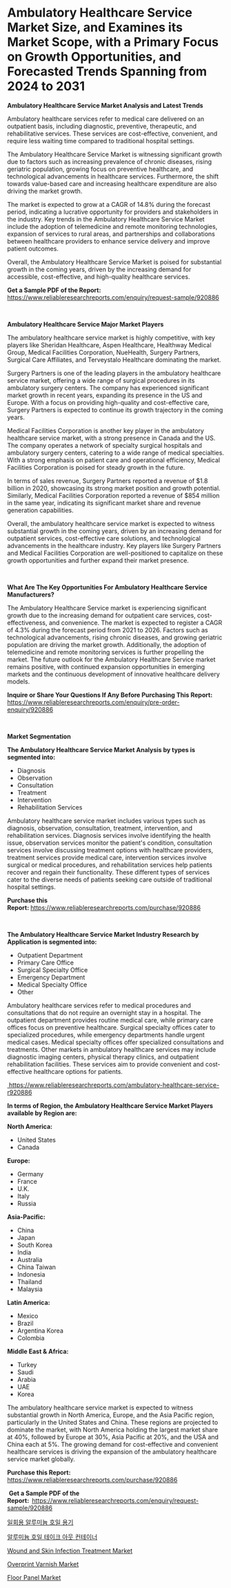 <p><h1>Ambulatory Healthcare Service Market Size, and Examines its Market Scope, with a Primary Focus on Growth Opportunities, and Forecasted Trends Spanning from 2024 to 2031</h1></p><p><strong>Ambulatory Healthcare Service Market Analysis and Latest Trends</strong></p>
<p><p>Ambulatory healthcare services refer to medical care delivered on an outpatient basis, including diagnostic, preventive, therapeutic, and rehabilitative services. These services are cost-effective, convenient, and require less waiting time compared to traditional hospital settings. </p><p>The Ambulatory Healthcare Service Market is witnessing significant growth due to factors such as increasing prevalence of chronic diseases, rising geriatric population, growing focus on preventive healthcare, and technological advancements in healthcare services. Furthermore, the shift towards value-based care and increasing healthcare expenditure are also driving the market growth.</p><p>The market is expected to grow at a CAGR of 14.8% during the forecast period, indicating a lucrative opportunity for providers and stakeholders in the industry. Key trends in the Ambulatory Healthcare Service Market include the adoption of telemedicine and remote monitoring technologies, expansion of services to rural areas, and partnerships and collaborations between healthcare providers to enhance service delivery and improve patient outcomes.</p><p>Overall, the Ambulatory Healthcare Service Market is poised for substantial growth in the coming years, driven by the increasing demand for accessible, cost-effective, and high-quality healthcare services.</p></p>
<p><strong>Get a Sample PDF of the Report:&nbsp;</strong> <a href="https://www.reliableresearchreports.com/enquiry/request-sample/920886">https://www.reliableresearchreports.com/enquiry/request-sample/920886</a></p>
<p>&nbsp;</p>
<p><strong>Ambulatory Healthcare Service Major Market Players</strong></p>
<p><p>The ambulatory healthcare service market is highly competitive, with key players like Sheridan Healthcare, Aspen Healthcare, Healthway Medical Group, Medical Facilities Corporation, NueHealth, Surgery Partners, Surgical Care Affiliates, and Terveystalo Healthcare dominating the market.</p><p>Surgery Partners is one of the leading players in the ambulatory healthcare service market, offering a wide range of surgical procedures in its ambulatory surgery centers. The company has experienced significant market growth in recent years, expanding its presence in the US and Europe. With a focus on providing high-quality and cost-effective care, Surgery Partners is expected to continue its growth trajectory in the coming years.</p><p>Medical Facilities Corporation is another key player in the ambulatory healthcare service market, with a strong presence in Canada and the US. The company operates a network of specialty surgical hospitals and ambulatory surgery centers, catering to a wide range of medical specialties. With a strong emphasis on patient care and operational efficiency, Medical Facilities Corporation is poised for steady growth in the future.</p><p>In terms of sales revenue, Surgery Partners reported a revenue of $1.8 billion in 2020, showcasing its strong market position and growth potential. Similarly, Medical Facilities Corporation reported a revenue of $854 million in the same year, indicating its significant market share and revenue generation capabilities.</p><p>Overall, the ambulatory healthcare service market is expected to witness substantial growth in the coming years, driven by an increasing demand for outpatient services, cost-effective care solutions, and technological advancements in the healthcare industry. Key players like Surgery Partners and Medical Facilities Corporation are well-positioned to capitalize on these growth opportunities and further expand their market presence.</p></p>
<p>&nbsp;</p>
<p><strong>What Are The Key Opportunities For Ambulatory Healthcare Service Manufacturers?</strong></p>
<p><p>The Ambulatory Healthcare Service market is experiencing significant growth due to the increasing demand for outpatient care services, cost-effectiveness, and convenience. The market is expected to register a CAGR of 4.3% during the forecast period from 2021 to 2026. Factors such as technological advancements, rising chronic diseases, and growing geriatric population are driving the market growth. Additionally, the adoption of telemedicine and remote monitoring services is further propelling the market. The future outlook for the Ambulatory Healthcare Service market remains positive, with continued expansion opportunities in emerging markets and the continuous development of innovative healthcare delivery models.</p></p>
<p><strong>Inquire or Share Your Questions If Any Before Purchasing This Report:</strong> <a href="https://www.reliableresearchreports.com/enquiry/pre-order-enquiry/920886">https://www.reliableresearchreports.com/enquiry/pre-order-enquiry/920886</a></p>
<p>&nbsp;</p>
<p><strong>Market Segmentation</strong></p>
<p><strong>The Ambulatory Healthcare Service Market Analysis by types is segmented into:</strong></p>
<p><ul><li>Diagnosis</li><li>Observation</li><li>Consultation</li><li>Treatment</li><li>Intervention</li><li>Rehabilitation Services</li></ul></p>
<p><p>Ambulatory healthcare service market includes various types such as diagnosis, observation, consultation, treatment, intervention, and rehabilitation services. Diagnosis services involve identifying the health issue, observation services monitor the patient's condition, consultation services involve discussing treatment options with healthcare providers, treatment services provide medical care, intervention services involve surgical or medical procedures, and rehabilitation services help patients recover and regain their functionality. These different types of services cater to the diverse needs of patients seeking care outside of traditional hospital settings.</p></p>
<p><strong>Purchase this Report:&nbsp;</strong><a href="https://www.reliableresearchreports.com/purchase/920886">https://www.reliableresearchreports.com/purchase/920886</a></p>
<p>&nbsp;</p>
<p><strong>The Ambulatory Healthcare Service Market Industry Research by Application is segmented into:</strong></p>
<p><ul><li>Outpatient Department</li><li>Primary Care Office</li><li>Surgical Specialty Office</li><li>Emergency Department</li><li>Medical Specialty Office</li><li>Other</li></ul></p>
<p><p>Ambulatory healthcare services refer to medical procedures and consultations that do not require an overnight stay in a hospital. The outpatient department provides routine medical care, while primary care offices focus on preventive healthcare. Surgical specialty offices cater to specialized procedures, while emergency departments handle urgent medical cases. Medical specialty offices offer specialized consultations and treatments. Other markets in ambulatory healthcare services may include diagnostic imaging centers, physical therapy clinics, and outpatient rehabilitation facilities. These services aim to provide convenient and cost-effective healthcare options for patients.</p></p>
<p><a href="https://www.reliableresearchreports.com/ambulatory-healthcare-service-r920886">&nbsp;https://www.reliableresearchreports.com/ambulatory-healthcare-service-r920886</a></p>
<p><strong>In terms of Region, the Ambulatory Healthcare Service Market Players available by Region are:</strong></p>
<p>
    <p> <strong> North America: </strong>
        <ul>
            <li>United States</li>
            <li>Canada</li>
        </ul>
        </p> 
    <p> <strong> Europe: </strong>
        <ul>
            <li>Germany</li>
            <li>France</li>
            <li>U.K.</li>
            <li>Italy</li>
            <li>Russia</li>
        </ul>
        </p> 
    <p> <strong> Asia-Pacific: </strong>
        <ul>
            <li>China</li>
            <li>Japan</li>
            <li>South Korea</li>
            <li>India</li>
            <li>Australia</li>
            <li>China Taiwan</li>
            <li>Indonesia</li>
            <li>Thailand</li>
            <li>Malaysia</li>
        </ul>
        </p> 
    <p> <strong> Latin America: </strong>
        <ul>
            <li>Mexico</li>
            <li>Brazil</li>
            <li>Argentina Korea</li>
            <li>Colombia</li>
        </ul>
        </p> 
    <p> <strong> Middle East & Africa: </strong>
        <ul>
            <li>Turkey</li>
            <li>Saudi</li>
            <li>Arabia</li>
            <li>UAE</li>
            <li>Korea</li>
        </ul>
    </p>
    </p>
<p><p>The ambulatory healthcare service market is expected to witness substantial growth in North America, Europe, and the Asia Pacific region, particularly in the United States and China. These regions are projected to dominate the market, with North America holding the largest market share at 40%, followed by Europe at 30%, Asia Pacific at 20%, and the USA and China each at 5%. The growing demand for cost-effective and convenient healthcare services is driving the expansion of the ambulatory healthcare service market globally.</p></p>
<p><strong>Purchase this Report: </strong><a href="https://www.reliableresearchreports.com/purchase/920886">https://www.reliableresearchreports.com/purchase/920886</a></p>
<p>&nbsp;<strong>Get a Sample PDF of the Report:&nbsp;&nbsp;</strong><a href="https://www.reliableresearchreports.com/enquiry/request-sample/920886">https://www.reliableresearchreports.com/enquiry/request-sample/920886</a></p>
<p><strong></strong></p>
<p><p><a href="https://github.com/durgin521/Market-Research-Report-List-1/blob/main/176730554130.md">일회용 알루미늄 호일 용기</a></p><p><a href="https://github.com/novabrown3/Market-Research-Report-List-1/blob/main/896495354129.md">알루미늄 호일 테이크 아웃 컨테이너</a></p><p><a href="https://github.com/timeliteaut/Market-Research-Report-List-2/blob/main/wound-and-skin-infection-treatment-market.md">Wound and Skin Infection Treatment Market</a></p><p><a href="https://www.linkedin.com/pulse/overprint-varnish-market-provides-detailed-segmentation-based-em1cc">Overprint Varnish Market</a></p><p><a href="https://www.linkedin.com/pulse/floor-panel-market-centers-aspects-growth-share-opportunity-0k9oc">Floor Panel Market</a></p></p>